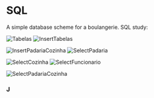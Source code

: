 # SQL

A simple database scheme for a boulangerie. SQL study:

![Tabelas](https://github.com/WowPost/SQL/assets/150549548/25d576e4-2db9-4bec-a668-165cf541148d) ![InsertTabelas](https://github.com/WowPost/SQL/assets/150549548/acced15c-1736-40d4-a34d-2ee951a65c81)

![InsertPadariaCozinha](https://github.com/WowPost/SQL/assets/150549548/9f334311-97c7-4460-ac1f-5c1ddc0d7c0f) ![SelectPadaria](https://github.com/WowPost/SQL/assets/150549548/a0092ad3-9236-473e-a1c9-64ff677391b5)

![SelectCozinha](https://github.com/WowPost/SQL/assets/150549548/02370521-ae95-4022-9cde-9084d10d442e) ![SelectFuncionario](https://github.com/WowPost/SQL/assets/150549548/cda63c76-40b1-409e-a1e2-bf9b2cffb62e)

![SelectPadariaCozinha](https://github.com/WowPost/SQL/assets/150549548/639c04f4-df62-4c4c-9bc2-f8a5e5175d04)

### J








